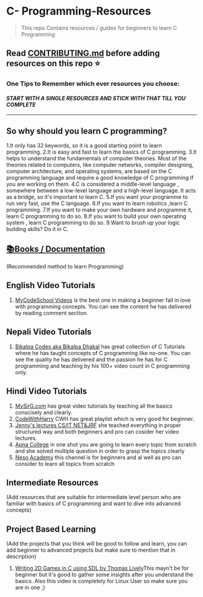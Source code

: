 # C- Programming-Resources

> This repo Contains resources / guides for beginners to learn C Programming

Read [CONTRIBUTING.md](/CONTRIBUTING.md) before adding resources on this repo :star:
---
### One Tips to Remember which ever resources you choose:

 #### ***START WITH A SINGLE RESOURCES AND STICK WITH THAT TILL YOU COMPLETE***
---

## So why should you learn C programming?

1.It only has 32 keywords, so it is a good starting point to learn programming.
2.It is easy and fast to learn the basics of C programming.
3.It helps to understand the fundamentals of computer theories. Most of the theories related to computers, like computer networks, compiler designing, computer architecture, and operating systems, are based on the C programming language and require a good knowledge of C programming if you are working on them.
4.C is considered a middle-level language , somewhere between a low-level language and a high-level language. It acts as a bridge, so it's important to learn C.
5.If you want your programme to run very fast, use the C language.
6.If you want to learn robotics ,learn C programming.
7.If you want to make your own hardware and programme it, learn C programming to do so.
8.If you want to build your own operating system , learn C programming to do so.
9.Want to brush up your logic building skills? Do it in C.


## [:books:Books / Documentation](/Books/)
(Recommended method to learn Programming)


## English Video Tutorials
1. [MyCodeSchool Videos](https://youtube.com/playlist?list=PL2_aWCzGMAwLSqGsERZGXGkA5AfMhcknE) is the best one in making a beginner fall in love with programming concepts. You can see the content he has delivered by reading comment section.

## Nepali Video Tutorials
1. [Bikalpa Codes aka Bikalpa Dhakal](https://www.youtube.com/playlist?list=PLk98IQqBPuzL7BjQiRucdO3mdd6iJ51zM) has great collection of C Tutorials where he has taught concepts of C programming like no-one. You can see the quality he has delivered and the passion he has for C programming and teaching by his 100+ video count in C programming only.

## Hindi Video Tutorials
1. [MySirG.com](https://youtube.com/playlist?list=PL7ersPsTyYt2Q-SqZxTA1D-melSfqBRMW) has great video tutorials by teaching all the basics conscisely and clearly.
2. [CodeWithHarry](https://www.youtube.com/watch?v=7Dh73z3icd8&list=PLu0W_9lII9aiXlHcLx-mDH1Qul38wD3aR) CWH has great playlist which is very good for beginner.
3. [Jenny's lectures CS/IT NET&JRF](https://www.youtube.com/watch?v=EjavYOFoJJ0&list=PLdo5W4Nhv31a8UcMN9-35ghv8qyFWD9_S) she teached everything in proper structured way and both beginners and pro can cosider her video lectures.
4. [Apna College](https://www.youtube.com/watch?v=irqbmMNs2Bo&t=15631s) in one shot you are going to learn every topic from scratch and she solved multiple question in order to grasp the topics clearly 
5. [Neso Academy](https://www.youtube.com/watch?v=rLf3jnHxSmU&list=PLBlnK6fEyqRggZZgYpPMUxdY1CYkZtARR) this channel is for beginners and al well as pro can consider to learn all topics from scratch

## Intermediate Resources 
(Add resources that are suitable for intermediate level person who are familiar with basics of C programming and want to dive into advanced concepts)

## Project Based Learning
(Add the projects that you think will be good to follow and learn, you can add beginner to advanced projects but make sure to mention that in description)
1. [Writing 2D Games in C using SDL by Thomas Lively](https://www.youtube.com/watch?v=yFLa3ln16w0&t=2s)This mayn't be for beginner but it's good to gather some insights after you understand the basics. Also this video is completely for Linux User so make sure you are in one ;)
